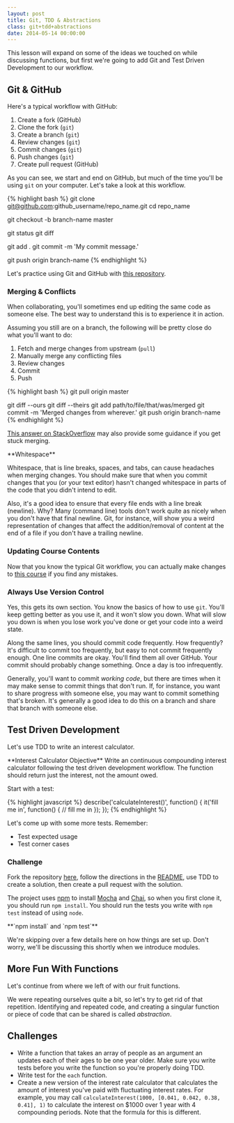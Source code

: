 ```yaml
---
layout: post
title: Git, TDD & Abstractions
class: git+tdd+abstractions
date: 2014-05-14 00:00:00
---
```


This lesson will expand on some of the ideas we touched on while discussing
functions, but first we're going to add Git and Test Driven Development to our
workflow.

## Git & GitHub

Here's a typical workflow with GitHub:

1. Create a fork (GitHub)
1. Clone the fork (`git`)
1. Create a branch (`git`)
1. Review changes (`git`)
1. Commit changes (`git`)
1. Push changes (`git`)
1. Create pull request (GitHub)

As you can see, we start and end on GitHub, but much of the time you'll be
using `git` on your computer. Let's take a look at this workflow.

{% highlight bash %}
git clone git@github.com:github_username/repo_name.git
cd repo_name

git checkout -b branch-name master

git status
git diff

git add .
git commit -m 'My commit message.'

git push origin branch-name
{% endhighlight %}

Let's practice using Git and GitHub with [this repository][github-jsi-members].

### Merging & Conflicts

When collaborating, you'll sometimes end up editing the same code as someone
else. The best way to understand this is to experience it in action.

Assuming you still are on a branch, the following will be pretty close do what
you'll want to do:

1. Fetch and merge changes from upstream (`pull`)
1. Manually merge any conflicting files
1. Review changes
1. Commit
1. Push

{% highlight bash %}
git pull origin master

git diff --ours
git diff --theirs
git add path/to/file/that/was/merged
git commit -m 'Merged changes from wherever.'
git push origin branch-name
{% endhighlight %}

[This answer on StackOverflow][so-git-merge] may also provide some guidance
if you get stuck merging.

<aside>
**Whitespace**

Whitespace, that is line breaks, spaces, and tabs, can cause headaches when
merging changes. You should make sure that when you commit changes that you
(or your text editor) hasn't changed whitespace in parts of the code that you
didn't intend to edit.

Also, it's a good idea to ensure that every file ends with a line break
(newline). Why? Many (command line) tools don't work quite as nicely when you
don't have that final newline. Git, for instance, will show you a weird
representation of changes that affect the addition/removal of content at the
end of a file if you don't have a trailing newline.
</aside>

### Updating Course Contents

Now that you know the typical Git workflow, you can actually make changes to
[this course][github-jsi] if you find any mistakes.

### Always Use Version Control

Yes, this gets its own section. You know the basics of how to use `git`. You'll
keep getting better as you use it, and it won't slow you down. What will slow
you down is when you lose work you've done or get your code into a weird state.

Along the same lines, you should commit code frequently. How frequently? It's
difficult to commit too frequently, but easy to not commit frequently enough.
One line commits are okay. You'll find them all over GitHub. Your commit should
probably change something. Once a day is too infrequently.

Generally, you'll want to commit _working code_, but there are times when it
may make sense to commit things that don't run. If, for instance, you want to
share progress with someone else, you may want to commit something that's
broken. It's generally a good idea to do this on a branch and share that branch
with someone else.


## Test Driven Development

Let's use TDD to write an interest calculator.

<aside class="objective">
**Interest Calculator Objective**
Write an continuous compounding interest calculator following the test driven
development workflow. The function should return just the interest, not the
amount owed.
</aside>

Start with a test:

{% highlight javascript %}
describe('calculateInterest()', function() {
  it('fill me in', function() {
    // fill me in
  });
});
{% endhighlight %}

Let's come up with some more tests. Remember:

 - Test expected usage
 - Test corner cases


### Challenge

Fork the repository [here][github-jsi-gravity], follow the directions in the
[README][github-jsi-gravity-readme], use TDD to create a solution, then create
a pull request with the solution.

The project uses [npm][npm] to install [Mocha][mocha] and [Chai][chai], so when
you first clone it, you should run `npm install`. You should run the tests you
write with `npm test` instead of using `node`.

<aside>
**`npm install` and `npm test`**

We're skipping over a few details here on how things are set up. Don't worry,
we'll be discussing this shortly when we introduce modules.
</aside>


## More Fun With Functions

Let's continue from where we left of with our fruit functions.

We were repeating ourselves quite a bit, so let's try to get rid of that
repetition. Identifying and repeated code, and creating a singular function or
piece of code that can be shared is called _abstraction_.


## Challenges

- Write a function that takes an array of people as an argument an updates each
  of their ages to be one year older. Make sure you write tests before you
  write the function so you're properly doing TDD.
- Write test for the `each` function.
- Create a new version of the interest rate calculator that calculates the
  amount of interest you've paid with fluctuating interest rates. For example,
  you may call `calculateInterest(1000, [0.041, 0.042, 0.38, 0.41], 1)` to
  calculate the interest on $1000 over 1 year with 4 compounding periods. Note
  that the formula for this is different.

[so-git-merge]: http://stackoverflow.com/a/3407920/98069
[github-jsi]: https://github.com/portlandcodeschool/jsi
[github-jsi-members]: https://github.com/portlandcodeschool/jsi-members
[github-jsi-gravity]: https://github.com/portlandcodeschool/jsi-gravity
[github-jsi-gravity-readme]: https://github.com/portlandcodeschool/jsi-gravity/blob/master/README.md
[npm]: https://www.npmjs.org
[mocha]: http://visionmedia.github.io/mocha/
[chai]: http://chaijs.com
